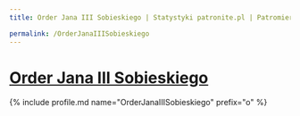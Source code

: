 ```yaml
---
title: Order Jana III Sobieskiego | Statystyki patronite.pl | Patromierz

permalink: /OrderJanaIIISobieskiego
---
```


# [Order Jana III Sobieskiego](https://patronite.pl/OrderJanaIIISobieskiego)

{% include profile.md name="OrderJanaIIISobieskiego" prefix="o" %}
